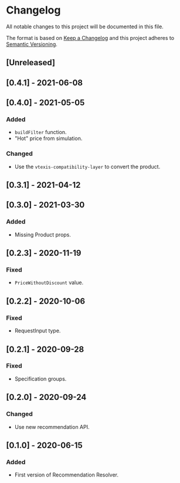 # Changelog

All notable changes to this project will be documented in this file.

The format is based on [Keep a Changelog](http://keepachangelog.com/en/1.0.0/)
and this project adheres to [Semantic Versioning](http://semver.org/spec/v2.0.0.html).

## [Unreleased]

## [0.4.1] - 2021-06-08

## [0.4.0] - 2021-05-05

### Added

- `buildFilter` function.
- "Hot" price from simulation.

### Changed

- Use the `vtexis-compatibility-layer` to convert the product.

## [0.3.1] - 2021-04-12

## [0.3.0] - 2021-03-30

### Added

- Missing Product props.

## [0.2.3] - 2020-11-19

### Fixed

- `PriceWithoutDiscount` value.

## [0.2.2] - 2020-10-06

### Fixed

- RequestInput type.

## [0.2.1] - 2020-09-28

### Fixed

- Specification groups.

## [0.2.0] - 2020-09-24

### Changed

- Use new recommendation API.

## [0.1.0] - 2020-06-15

### Added

- First version of Recommendation Resolver.

